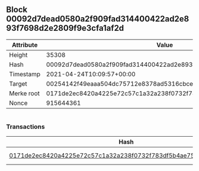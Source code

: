 ## Block 00092d7dead0580a2f909fad314400422ad2e893f7698d2e2809f9e3cfa1af2d

Attribute | Value
--- | ---
Height | 35308
Hash | 00092d7dead0580a2f909fad314400422ad2e893f7698d2e2809f9e3cfa1af2d
Timestamp | 2021-04-24T10:09:57+00:00
Target | 00254142f49eaaa504dc75712e8378ad5316cbcead634704b3734b6271167cc4
Merke root | 0171de2ec8420a4225e72c57c1a32a238f0732f783df5b4ae7578a1b30909a96
Nonce | 915644361

```

```

### Transactions

Hash | Amount
--- | ---
[0171de2ec8420a4225e72c57c1a32a238f0732f783df5b4ae7578a1b30909a96](0171de2ec8420a4225e72c57c1a32a238f0732f783df5b4ae7578a1b30909a96.md) | 10.00000000 SKEPTI 
